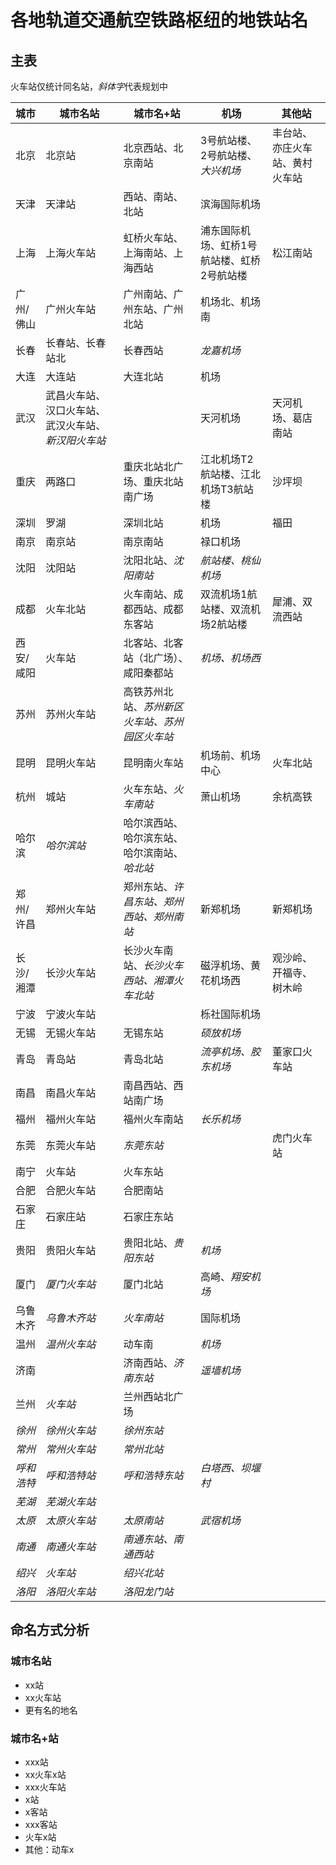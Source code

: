 # 各地轨道交通航空铁路枢纽的地铁站名

## 主表
火车站仅统计同名站，*斜体字*代表规划中

| 城市      | 城市名站                                         | 城市名+站                                    | 机场                                       | 其他站                         |
| --------- | ------------------------------------------------ | -------------------------------------------- | ------------------------------------------ | ------------------------------ |
| 北京      | 北京站                                           | 北京西站、北京南站                           | 3号航站楼、2号航站楼、*大兴机场*             | 丰台站、亦庄火车站、黄村火车站 |
| 天津      | 天津站                                           | 西站、南站、北站                             | 滨海国际机场                               |                                |
| 上海      | 上海火车站                                       | 虹桥火车站、上海南站、上海西站               | 浦东国际机场、虹桥1号航站楼、虹桥2号航站楼 | 松江南站                       |
| 广州/佛山 | 广州火车站                                       | 广州南站、广州东站、广州北站                 | 机场北、机场南                             |                                |
| 长春      | 长春站、长春站北                                 | 长春西站                                     | *龙嘉机场*                                   |                                |
| 大连      | 大连站                                           | 大连北站                                     | 机场                                       |                                |
| 武汉      | 武昌火车站、汉口火车站、武汉火车站、*新汉阳火车站* | | 天河机场                                     | 天河机场、葛店南站                         |                                |
| 重庆      | 两路口                                           | 重庆北站北广场、重庆北站南广场               | 江北机场T2航站楼、江北机场T3航站楼         | 沙坪坝                         |
| 深圳      | 罗湖                                             | 深圳北站                                     | 机场                                       | 福田                           |
| 南京      | 南京站                                           | 南京南站                                     | 禄口机场                                   |                                |
| 沈阳      | 沈阳站                                           | 沈阳北站、*沈阳南站*                           | *航站楼、桃仙机场*                           |                                |
| 成都      | 火车北站                                         | 火车南站、成都西站、成都东客站               | 双流机场1航站楼、双流机场2航站楼           | 犀浦、双流西站                 |
| 西安/咸阳 | 火车站                                           | 北客站、北客站（北广场）、咸阳秦都站         | *机场、机场西*                               |                                |
| 苏州      | 苏州火车站                                       | 高铁苏州北站、*苏州新区火车站、苏州园区火车站* |                                            |                                |
| 昆明      | 昆明火车站                                       | 昆明南火车站                                 | 机场前、机场中心                           | 火车北站                       |
| 杭州      | 城站                                             | 火车东站、*火车南站*                           | 萧山机场                                   | 余杭高铁                       |
| 哈尔滨    | *哈尔滨站*                                         | 哈尔滨西站、哈尔滨东站、哈尔滨南站、*哈北站*           |                                            |                                |
| 郑州/许昌 | 郑州火车站                                       | 郑州东站、*许昌东站、郑州西站、郑州南站*       | 新郑机场                                   | 新郑机场                       |
| 长沙/湘潭 | 长沙火车站                                       | 长沙火车南站、*长沙火车西站、湘潭火车北站*     | 磁浮机场、黄花机场西                       | 观沙岭、开福寺、树木岭         |
| 宁波      | 宁波火车站                                       |                                              | 栎社国际机场                               |                                |8
| 无锡      | 无锡火车站                                       | 无锡东站                                     | *硕放机场*                                   |                                |
| 青岛      | 青岛站                                           | 青岛北站                                     | *流亭机场、胶东机场*                         | 董家口火车站                   |
| 南昌      | 南昌火车站                                       | 南昌西站、西站南广场                         |                                            |                                |
| 福州      | 福州火车站                                       | 福州火车南站                                 | *长乐机场*                                   |                                |
| 东莞      | 东莞火车站                                       | *东莞东站*                                     |                                            | 虎门火车站                     |
| 南宁      | 火车站                                           | 火车东站                                     |                                            |                                |
| 合肥      | 合肥火车站                                       | 合肥南站                                     |                                            |                                |
| 石家庄    | 石家庄站                                         | 石家庄东站                                   |                                            |                                |
| 贵阳      | 贵阳火车站                                       | 贵阳北站、*贵阳东站*                           | *机场*                                       |                                |
| 厦门      | *厦门火车站*                                       | 厦门北站                                     | 高崎、*翔安机场*                             |                                |
| 乌鲁木齐  | *乌鲁木齐站*                                       | *火车南站*                                     | 国际机场                                   |                                |
| 温州      | *温州火车站*                                       | 动车南                                       | *机场*                                       |                                |
| 济南      |                                                  | 济南西站、*济南东站*                           | *遥墙机场*                                   |                                |
| 兰州      | *火车站*                                           | 兰州西站北广场                               |                                            |                                |
| *徐州*      | *徐州火车站*                                       | *徐州东站*                                     |                                            |                                |
| *常州*      | *常州火车站*                                       | *常州北站*                                     |                                            |                                |
| *呼和浩特*  | *呼和浩特站*                                       | *呼和浩特东站*                                 | *白塔西、坝堰村*                             |                                |
| *芜湖*      | *芜湖火车站*                                       |                                              |                                            |                                |
| *太原*      | *太原火车站*                                       | *太原南站*                                     | *武宿机场*                                   |                                |
| *南通*      | *南通火车站*                                       | *南通东站、南通西站*                           |                                            |                                |
| *绍兴*      | *火车站*                                           | *绍兴北站*                                     |                                            |                                |
| *洛阳*      | *洛阳火车站*                                       | *洛阳龙门站*                                   |                                            |                                |

## 命名方式分析
### 城市名站
- xx站
- xx火车站
- 更有名的地名

### 城市名+站
- xxx站
- xx火车x站
- xxx火车站
- x站
- x客站
- xxx客站
- 火车x站
- 其他：动车x
